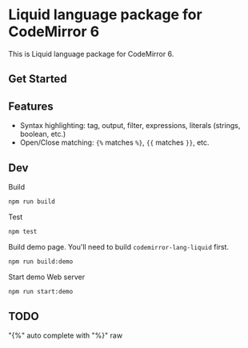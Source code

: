 # Liquid language package for CodeMirror 6

This is Liquid language package for CodeMirror 6.

## Get Started

## Features

- Syntax highlighting: tag, output, filter, expressions, literals (strings, boolean, etc.)
- Open/Close matching: `{%` matches `%}`, `{{` matches `}}`, etc.

## Dev

Build

```bash
npm run build
```

Test

```bash
npm test
```

Build demo page. You'll need to build `codemirror-lang-liquid` first.

```bash
npm run build:demo
```

Start demo Web server

```bash
npm run start:demo
```

## TODO

"{%" auto complete with "%}"
raw
